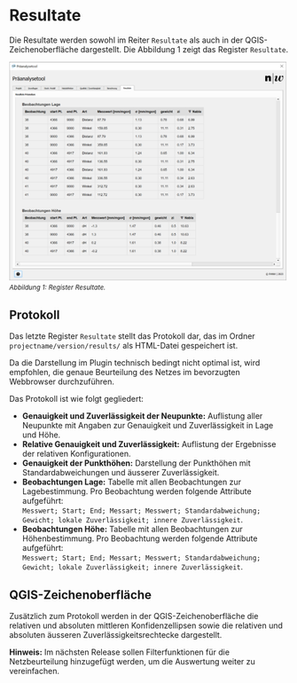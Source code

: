 # Resultate

Die Resultate werden sowohl im Reiter ```Resultate``` als auch in der QGIS-Zeichenoberfläche dargestellt. Die Abbildung 1 zeigt das Register ```Resultate```.

<img src="../imgs//res/result.png" width="500" /><br/>
<small>_Abbildung 1: Register Resultate._</small>

## Protokoll

Das letzte Register ```Resultate``` stellt das Protokoll dar, das im Ordner ```projectname/version/results/``` als HTML-Datei gespeichert ist.

Da die Darstellung im Plugin technisch bedingt nicht optimal ist, wird empfohlen, die genaue Beurteilung des Netzes im bevorzugten Webbrowser durchzuführen.

Das Protokoll ist wie folgt gegliedert:

- **Genauigkeit und Zuverlässigkeit der Neupunkte:** Auflistung aller Neupunkte mit Angaben zur Genauigkeit und Zuverlässigkeit in Lage und Höhe.
- **Relative Genauigkeit und Zuverlässigkeit:** Auflistung der Ergebnisse der relativen Konfigurationen.
- **Genauigkeit der Punkthöhen:** Darstellung der Punkthöhen mit Standardabweichungen und äusserer Zuverlässigkeit.
- **Beobachtungen Lage:** Tabelle mit allen Beobachtungen zur Lagebestimmung. Pro Beobachtung werden folgende Attribute aufgeführt:  
  ```Messwert; Start; End; Messart; Messwert; Standardabweichung; Gewicht; lokale Zuverlässigkeit; innere Zuverlässigkeit```.
- **Beobachtungen Höhe:** Tabelle mit allen Beobachtungen zur Höhenbestimmung. Pro Beobachtung werden folgende Attribute aufgeführt:  
  ```Messwert; Start; End; Messart; Messwert; Standardabweichung; Gewicht; lokale Zuverlässigkeit; innere Zuverlässigkeit```.

## QGIS-Zeichenoberfläche

Zusätzlich zum Protokoll werden in der QGIS-Zeichenoberfläche die relativen und absoluten mittleren Konfidenzellipsen sowie die relativen und absoluten äusseren Zuverlässigkeitsrechtecke dargestellt.

**Hinweis:** Im nächsten Release sollen Filterfunktionen für die Netzbeurteilung hinzugefügt werden, um die Auswertung weiter zu vereinfachen.
